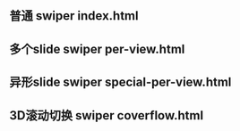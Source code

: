 ## 普通 swiper index.html

## 多个slide swiper per-view.html

## 异形slide swiper special-per-view.html

## 3D滚动切换 swiper coverflow.html